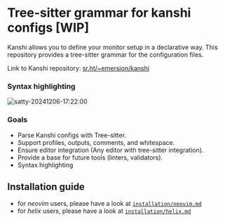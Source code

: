 # Tree-sitter grammar for kanshi configs [WIP]

Kanshi allows you to define your monitor setup in a declarative way. This
repository provides a tree-sitter grammar for the configuration files.

Link to Kanshi repository:
[sr.ht/~emersion/kanshi](https://sr.ht/~emersion/kanshi/)

### Syntax highlighting
![satty-20241206-17:22:00](https://github.com/user-attachments/assets/45fa8a60-21f4-47df-9c4b-47c1581056ef)


### Goals

- Parse Kanshi configs with Tree-sitter.
- Support profiles, outputs, comments, and whitespace.
- Ensure editor integration (Any editor with tree-sitter integration).
- Provide a base for future tools (linters, validators).
- Syntax highlighting

## Installation guide

- for _neovim_ users, please have a look at
  [`installation/neovim.md`](installation/neovim.md)
- for _helix_ users, please have a look at
  [`installation/helix.md`](installation/helix.md)
